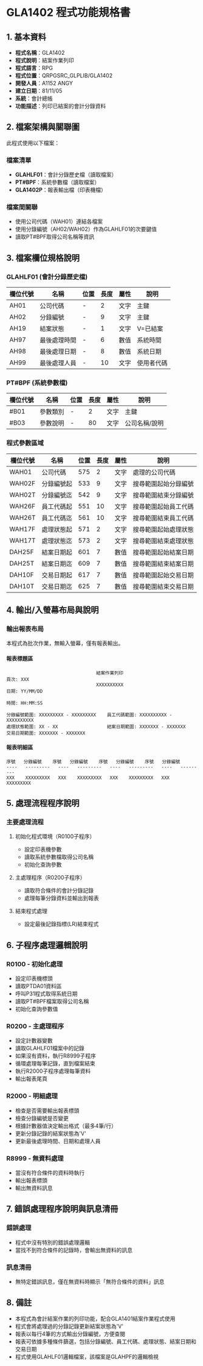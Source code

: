 # GLA1402 程式功能規格書

## 1. 基本資料
- **程式名稱**：GLA1402
- **程式說明**：結案作業列印
- **程式語言**：RPG
- **程式位置**：QRPGSRC_GLPLIB/GLA1402
- **開發人員**：A1152 ANGY
- **建立日期**：81/11/05
- **系統**：會計總帳
- **功能描述**：列印已結案的會計分錄資料

## 2. 檔案架構與關聯圖
此程式使用以下檔案：

### 檔案清單
- **GLAHLF01**：會計分錄歷史檔（讀取檔案）
- **PT#BPF**：系統參數檔（讀取檔案）
- **GLA1402P**：報表輸出檔（印表機檔）

### 檔案間關聯
- 使用公司代碼（WAH01）連結各檔案
- 使用分錄編號（AH02/WAH02）作為GLAHLF01的次要鍵值
- 讀取PT#BPF取得公司名稱等資訊

## 3. 檔案欄位規格說明

### GLAHLF01 (會計分錄歷史檔)
| 欄位代號 | 名稱 | 位置 | 長度 | 屬性 | 說明 |
|---------|------|------|------|------|------|
| AH01 | 公司代碼 | - | 2 | 文字 | 主鍵 |
| AH02 | 分錄編號 | - | 9 | 文字 | 主鍵 |
| AH19 | 結案狀態 | - | 1 | 文字 | V=已結案 |
| AH97 | 最後處理時間 | - | 6 | 數值 | 系統時間 |
| AH98 | 最後處理日期 | - | 8 | 數值 | 系統日期 |
| AH99 | 最後處理人員 | - | 10 | 文字 | 使用者代碼 |

### PT#BPF (系統參數檔)
| 欄位代號 | 名稱 | 位置 | 長度 | 屬性 | 說明 |
|---------|------|------|------|------|------|
| #B01 | 參數類別 | - | 2 | 文字 | 主鍵 |
| #B03 | 參數說明 | - | 80 | 文字 | 公司名稱/說明 |

### 程式參數區域
| 欄位代號 | 名稱 | 位置 | 長度 | 屬性 | 說明 |
|---------|------|------|------|------|------|
| WAH01 | 公司代碼 | 575 | 2 | 文字 | 處理的公司代碼 |
| WAH02F | 分錄編號起 | 533 | 9 | 文字 | 搜尋範圍起始分錄編號 |
| WAH02T | 分錄編號迄 | 542 | 9 | 文字 | 搜尋範圍結束分錄編號 |
| WAH26F | 員工代碼起 | 551 | 10 | 文字 | 搜尋範圍起始員工代碼 |
| WAH26T | 員工代碼迄 | 561 | 10 | 文字 | 搜尋範圍結束員工代碼 |
| WAH17F | 處理狀態起 | 571 | 2 | 文字 | 搜尋範圍起始處理狀態 |
| WAH17T | 處理狀態迄 | 573 | 2 | 文字 | 搜尋範圍結束處理狀態 |
| DAH25F | 結案日期起 | 601 | 7 | 數值 | 搜尋範圍起始結案日期 |
| DAH25T | 結案日期迄 | 609 | 7 | 數值 | 搜尋範圍結束結案日期 |
| DAH10F | 交易日期起 | 617 | 7 | 數值 | 搜尋範圍起始交易日期 |
| DAH10T | 交易日期迄 | 625 | 7 | 數值 | 搜尋範圍結束交易日期 |

## 4. 輸出/入螢幕布局與說明

### 輸出報表布局
本程式為批次作業，無輸入螢幕，僅有報表輸出。

#### 報表標題區
```
                                 結案作業列印                           頁次: XXX
                                 XXXXXXXXXX                            日期: YY/MM/DD
                                                                       時間: HH:MM:SS

分錄編號範圍: XXXXXXXXX - XXXXXXXXX    員工代碼範圍: XXXXXXXXXX - XXXXXXXXXX
處理狀態範圍: XX - XX                  結案日期範圍: XXXXXXX - XXXXXXX
交易日期範圍: XXXXXXX - XXXXXXX
```

#### 報表明細區
```
序號   分錄編號    序號   分錄編號    序號   分錄編號    序號   分錄編號
----   ---------   ----   ---------   ----   ---------   ----   ---------
XXX    XXXXXXXXX   XXX    XXXXXXXXX   XXX    XXXXXXXXX   XXX    XXXXXXXXX
```

## 5. 處理流程程序說明

### 主要處理流程
1. 初始化程式環境（R0100子程序）
   - 設定印表機參數
   - 讀取系統參數檔取得公司名稱
   - 初始化查詢參數

2. 主處理程序（R0200子程序）
   - 讀取符合條件的會計分錄記錄
   - 處理每筆分錄資料並輸出到報表

3. 結束程式處理
   - 設定最後記錄指標(LR)結束程式

## 6. 子程序處理邏輯說明

### R0100 - 初始化處理
- 設定印表機標頭
- 讀取PTDA01資料區
- 呼叫P31程式取得系統日期
- 讀取PT#BPF檔案取得公司名稱
- 初始化查詢參數值

### R0200 - 主處理程序
- 設定計數器變數
- 讀取GLAHLF01檔案中的記錄
- 如果沒有資料，執行R8999子程序
- 循環處理每筆記錄，直到檔案結束
- 執行R2000子程序處理每筆資料
- 輸出報表尾頁

### R2000 - 明細處理
- 檢查是否需要輸出報表標頭
- 檢查分錄編號是否變更
- 根據計數器值決定輸出格式（最多4筆/行）
- 更新分錄記錄的結案狀態為'V'
- 更新最後處理時間、日期和處理人員

### R8999 - 無資料處理
- 當沒有符合條件的資料時執行
- 輸出報表標頭
- 輸出無資料訊息

## 7. 錯誤處理程序說明與訊息清冊

### 錯誤處理
- 程式中沒有特別的錯誤處理邏輯
- 當找不到符合條件的記錄時，會輸出無資料的訊息

### 訊息清冊
- 無特定錯誤訊息，僅在無資料時顯示「無符合條件的資料」訊息

## 8. 備註
- 本程式為會計結案作業的列印功能，配合GLA1401結案作業程式使用
- 程式會將處理過的分錄記錄更新結案狀態為'V'
- 報表以每行4筆的方式輸出分錄編號，方便查閱
- 報表可依據多種條件篩選，包括分錄編號、員工代碼、處理狀態、結案日期和交易日期
- 程式使用GLAHLF01邏輯檔案，該檔案是GLAHPF的邏輯檢視 